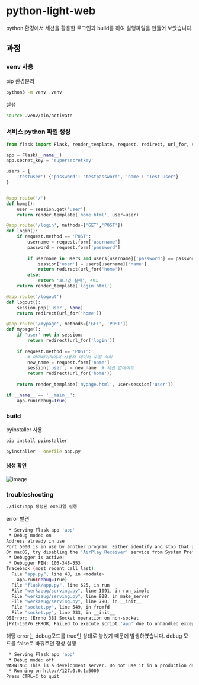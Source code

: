 # python-light-web

python 환경에서 세션을 활용한 로그인과 build를 하여 실행파일을 만들어 보았습니다.


## 과정

### venv 사용

pip 환경분리
```bash
python3 -m venv .venv
```
실행
```bash
source .venv/bin/activate
```

### 서비스 python 파일 생성

```python
from flask import Flask, render_template, request, redirect, url_for, session

app = Flask(__name__)
app.secret_key = 'supersecretkey'

users = {
    'testuser': {'password': 'testpassword', 'name': 'Test User'}
}


@app.route('/')
def home():
    user = session.get('user')
    return render_template('home.html', user=user)

@app.route('/login', methods=['GET','POST'])
def login():
    if request.method == 'POST':
        username = request.form['username']
        password = request.form['password']
        
        if username in users and users[username]['password'] == password:
            session['user'] = users[username]['name']
            return redirect(url_for('home'))
        else:
            return '로그인 실패', 401
    return render_template('login.html')

@app.route('/logout')
def logout():
    session.pop('user', None)
    return redirect(url_for('home'))

@app.route('/mypage', methods=['GET', 'POST'])
def mypage():
    if 'user' not in session:
        return redirect(url_for('login'))
    
    if request.method == 'POST':
        # 마이페이지에서 사용자 데이터 수정 처리
        new_name = request.form['name']
        session['user'] = new_name  # 세션 업데이트
        return redirect(url_for('home'))
    
    return render_template('mypage.html', user=session['user'])

if __name__ == '__main__':
    app.run(debug=True)
```

### build

pyinstaller 사용
```bash
pip install pyinstaller
```
```bash
pyinstaller --onefile app.py
```

#### 생성 확인
![image](https://github.com/user-attachments/assets/ba378476-57d8-4d3f-a139-a01528d43be8)

### troubleshooting

```bash
./dist/app 생성된 exe파일 실행
```

error 발견
```bash
 * Serving Flask app 'app'
 * Debug mode: on
Address already in use
Port 5000 is in use by another program. Either identify and stop that program, or start the server with a different port.
On macOS, try disabling the 'AirPlay Receiver' service from System Preferences -> General -> AirDrop & Handoff.
 * Debugger is active!
 * Debugger PIN: 105-348-553
Traceback (most recent call last):
  File "app.py", line 48, in <module>
    app.run(debug=True)
  File "flask/app.py", line 625, in run
  File "werkzeug/serving.py", line 1091, in run_simple
  File "werkzeug/serving.py", line 928, in make_server
  File "werkzeug/serving.py", line 790, in __init__
  File "socket.py", line 549, in fromfd
  File "socket.py", line 233, in __init__
OSError: [Errno 38] Socket operation on non-socket
[PYI-15076:ERROR] Failed to execute script 'app' due to unhandled exception!
```
해당 error는 debug모드를 true인 상태로 놓았기 때문에 발생하였습니다.
debug 모드를 false로 바꿔주면 정상 실행

```bash                 
 * Serving Flask app 'app'
 * Debug mode: off
WARNING: This is a development server. Do not use it in a production deployment. Use a production WSGI server instead.
 * Running on http://127.0.0.1:5000
Press CTRL+C to quit
```
